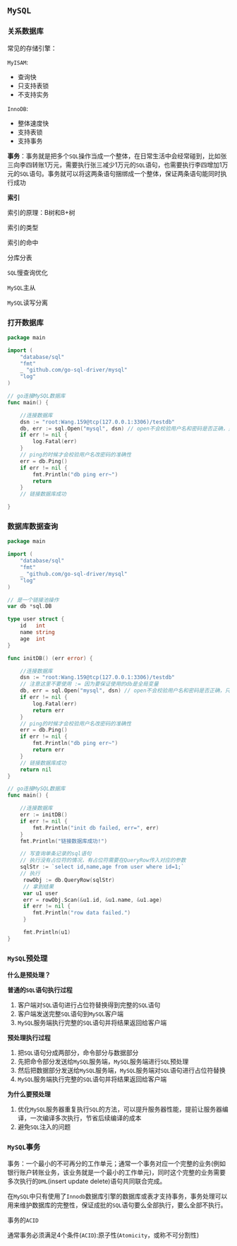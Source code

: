 ## `MySQL`



### 关系数据库

常见的存储引擎：

`MyISAM`:

- 查询快
- 只支持表锁
- 不支持实务

`InnoDB`:

- 整体速度快
- 支持表锁
- 支持事务

**事务**：事务就是把多个`SQL`操作当成一个整体，在日常生活中会经常碰到，比如张三向李四转账1万元，需要执行张三减少1万元的`SQL`语句，也需要执行李四增加1万元的`SQL`语句。事务就可以将这两条语句捆绑成一个整体，保证两条语句能同时执行成功

**索引**

索引的原理：B树和B+树

索引的类型

索引的命中

分库分表

`SQL`慢查询优化

`MySQL`主从

`MySQL`读写分离





### 打开数据库







```go
package main

import (
	"database/sql"
	"fmt"
	_ "github.com/go-sql-driver/mysql"
	"log"
)

// go连接MySQL数据库
func main() {

	//连接数据库
	dsn := "root:Wang.159@tcp(127.0.0.1:3306)/testdb"
	db, err := sql.Open("mysql", dsn) // open不会校验用户名和密码是否正确，只是检验了数据的格式
	if err != nil {
		log.Fatal(err)
	}
	// ping的时候才会校验用户名改密码的准确性
	err = db.Ping()
	if err != nil {
		fmt.Println("db ping err~")
		return
	}
	// 链接数据库成功

}
```









### 数据库数据查询







```go
package main

import (
	"database/sql"
	"fmt"
	_ "github.com/go-sql-driver/mysql"
	"log"
)

// 是一个链接池操作
var db *sql.DB

type user struct {
	id   int
	name string
	age  int
}

func initDB() (err error) {

	//连接数据库
	dsn := "root:Wang.159@tcp(127.0.0.1:3306)/testdb"
	// 注意这里不要使用 := 因为要保证使用的db是全局变量
	db, err = sql.Open("mysql", dsn) // open不会校验用户名和密码是否正确，只是检验了数据的格式
	if err != nil {
		log.Fatal(err)
		return err
	}
	// ping的时候才会校验用户名改密码的准确性
	err = db.Ping()
	if err != nil {
		fmt.Println("db ping err~")
		return err
	}
	// 链接数据库成功
	return nil
}

// go连接MySQL数据库
func main() {

	//连接数据库
	err := initDB()
	if err != nil {
		fmt.Println("init db failed, err=", err)
	}
	fmt.Println("链接数据库成功!")

	// 写查询单条记录的sql语句
    // 执行没有占位符的情况，有占位符需要在QueryRow传入对应的参数
	sqlStr := `select id,name,age from user where id=1;`
	// 执行
	 rowObj := db.QueryRow(sqlStr)
	 // 拿到结果
	 var u1 user
	 err = rowObj.Scan(&u1.id, &u1.name, &u1.age)
	 if err != nil {
	 	fmt.Println("row data failed.")
	 }

	 fmt.Println(u1)
}
```













### `MySQL`预处理

**什么是预处理？**

**普通的`SQL`语句执行过程**

1. 客户端对`SQL`语句进行占位符替换得到完整的`SQL`语句
2. 客户端发送完整`SQL`语句到`MySQL`客户端
3. `MySQL`服务端执行完整的`SQL`语句并将结果返回给客户端

**预处理执行过程**

1. 把`SQL`语句分成两部分，命令部分与数据部分
2. 先把命令部分发送给`MySQL`服务端，`MySQL`服务端进行`SQL`预处理
3. 然后把数据部分发送给`MySQL`服务端，`MySQL`服务端对`SQL`语句进行占位符替换
4. `MySQL`服务端执行完整的`SQL`语句并将结果返回给客户端

**为什么要预处理**

1. 优化`MySQL`服务器重复执行`SQL`的方法，可以提升服务器性能，提前让服务器编译，一次编译多次执行，节省后续编译的成本
2. 避免`SQL`注入的问题



### `MySQL`事务

事务：一个最小的不可再分的工作单元；通常一个事务对应一个完整的业务(例如银行账户转账业务，该业务就是一个最小的工作单元)，同时这个完整的业务需要多次执行的`DML`(insert update delete)语句共同联合完成。

在`MySQL`中只有使用了`Innodb`数据库引擎的数据库或表才支持事务，事务处理可以用来维护数据库的完整性，保证成批的`SQL`语句要么全部执行，要么全部不执行。

事务的`ACID`

通常事务必须满足4个条件(`ACID`):原子性(`Atomicity`，或称不可分割性)



















